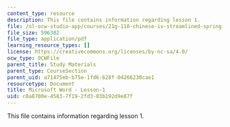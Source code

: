 ```yaml
---
content_type: resource
description: This file contains information regarding lesson 1.
file: /ol-ocw-studio-app/courses/21g-110-chinese-iv-streamlined-spring-2004/c0a8700e45837f192fd303b192d9e87f_MIT21G_110S04_Lesson_1.pdf
file_size: 596382
file_type: application/pdf
learning_resource_types: []
license: https://creativecommons.org/licenses/by-nc-sa/4.0/
ocw_type: OCWFile
parent_title: Study Materials
parent_type: CourseSection
parent_uid: a71475eb-b75e-1fd6-628f-04266230cae1
resourcetype: Document
title: Microsoft Word - Lesson-1
uid: c0a8700e-4583-7f19-2fd3-03b192d9e87f
---
```

This file contains information regarding lesson 1.